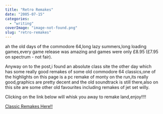 ```yaml
---
title: "Retro Remakes"
date: "2005-07-15"
categories: 
  - "writing"
coverImage: "image-not-found.png"
slug: "retro-remakes"
---
```


ah the old days of the commodore 64,long lazy summers,long loading games,every game release was amazing and games were only £8.95 (£7.95 on spectrum - not fair).

Anyway on to the post,i found an absolute class site the other day which has some really good remakes of some old commodore 64 classics,one of the highlights on this page is a pc remake of monty on the run,its really good,graphics are pretty decent and the old soundtrack is still there,also on this site are some other old favourites including remakes of jet set willy.

Clicking on the link below will whisk you away to remake land,enjoy!!!!

[Classic Remakes Here!!](http://www.merseyremakes.co.uk/blog/)

